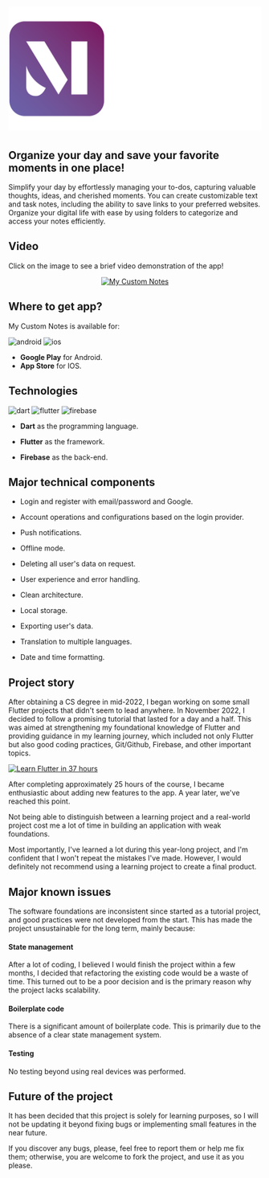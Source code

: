 <a href="https://mycustomnotes.nicolasferrada.com/">
  <h1 align="center">
    <picture>
      <img width="600" alt="My Custom Notes" src="assets/LOGO_LETRAS_DERECHA.png">
    </picture>
  </h1>
</a>

## Organize your day and save your favorite moments in one place!

Simplify your day by effortlessly managing your to-dos, capturing valuable thoughts, ideas, and cherished moments. You can create customizable text and task notes, including the ability to save links to your preferred websites. Organize your digital life with ease by using folders to categorize and access your notes efficiently.

## Video

Click on the image to see a brief video demonstration of the app!

<div align="center">
  <a href="https://youtu.be/r3kYD4kMXtA">
    <img src="https://img.youtube.com/vi/r3kYD4kMXtA/0.jpg" alt="My Custom Notes"/>
  </a>
</div>

## Where to get app?
My Custom Notes is available for:

![android](https://img.shields.io/badge/Android-3DDC84?style=for-the-badge&logo=android&logoColor=3DDC84&labelColor=101010)
![ios](https://img.shields.io/badge/iOS-lightgrey?style=for-the-badge&logo=ios&logoColor=lightgrey&labelColor=101010)

- **Google Play** for Android.
- **App Store** for IOS.

## Technologies
![dart](https://img.shields.io/badge/Dart-02569B?style=for-the-badge&logo=dart&logoColor=0175C2&labelColor=101010) 
![flutter](https://img.shields.io/badge/Flutter-0175C2?style=for-the-badge&logo=flutter&logoColor=0175C2&labelColor=101010) 
![firebase](https://img.shields.io/badge/Firebase-FFCA28?style=for-the-badge&logo=firebase&logoColor=yellow&labelColor=101010)

- **Dart** as the programming language.

- **Flutter** as the framework.

- **Firebase** as the back-end.

## Major technical components

- Login and register with email/password and Google.

- Account operations and configurations based on the login provider.

- Push notifications.
        
- Offline mode.

- Deleting all user's data on request.
        
- User experience and error handling.

- Clean architecture.

- Local storage.

- Exporting user's data.

- Translation to multiple languages.

- Date and time formatting.

## Project story
After obtaining a CS degree in mid-2022, I began working on some small Flutter projects that didn't seem to lead anywhere. In November 2022, I decided to follow a promising tutorial that lasted for a day and a half. This was aimed at strengthening my foundational knowledge of Flutter and providing guidance in my learning journey, which included not only Flutter but also good coding practices, Git/Github, Firebase, and other important topics.

[![Learn Flutter in 37 hours](https://img.youtube.com/vi/VPvVD8t02U8/0.jpg)](https://www.youtube.com/watch?v=VPvVD8t02U8)

After completing approximately 25 hours of the course, I became enthusiastic about adding new features to the app. A year later, we've reached this point.
 
Not being able to distinguish between a learning project and a real-world project cost me a lot of time in building an application with weak foundations.

Most importantly, I've learned a lot during this year-long project, and I'm confident that I won't repeat the mistakes I've made. However, I would definitely not recommend using a learning project to create a final product.

## Major known issues
The software foundations are inconsistent since started as a tutorial project, and good practices were not developed from the start. This has made the project unsustainable for the long term, mainly because:

#### **State management** 
After a lot of coding, I believed I would finish the project within a few months, I decided that refactoring the existing code would be a waste of time. This turned out to be a poor decision and is the primary reason why the project lacks scalability.

#### **Boilerplate code** 
There is a significant amount of boilerplate code. This is primarily due to the absence of a clear state management system.

#### **Testing** 
No testing beyond using real devices was performed.

## Future of the project
It has been decided that this project is solely for learning purposes, so I will not be updating it beyond fixing bugs or implementing small features in the near future.

If you discover any bugs, please, feel free to report them or help me fix them; otherwise, you are welcome to fork the project, and use it as you please.